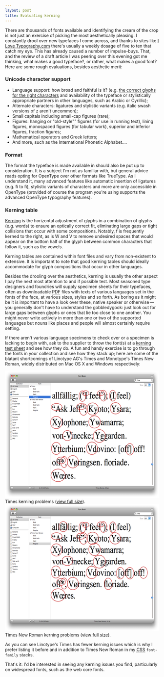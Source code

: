 ```yaml
---
layout: post
title: Evaluating kerning
---
```

There are thousands of fonts available and identifying the cream of the crop is not just an exercise of picking the most aesthetically pleasing. I constantly drool over new typefaces I come across, and thanks to sites like [I Love Typography.com](http://ilovetypography.com "I Love Typography; iLT") there's usually a weekly dosage of five to ten that catch my eye. This has already caused a number of impulse-buys. That, and the review of a draft article I was peering over this evening got me thinking, what makes a good typeface?, or rather, what makes a good font? Here are some rough evaluations, besides aesthetic merit:

### Unicode character support
* Language support: how broad and faithful is it? (e.g. [the correct glyphs for the right characters](http://kitblog.com/2008/10/romanian_diacritic_marks.html "Romanian diacritic marks: how did we end up looking half-illiterate?") and availability of the typeface or stylistically appropriate partners in other languages, such as Arabic or Cyrillic);
* Alternate characters: ligatures and stylistic variants (e.g. italic swash versions of z aren't uncommon);
* Small capitals including small-cap figures (rare);
* Figures: hanging or "old-style"" figures (for use in running text), lining figures, monospaced figures (for tabular work), superior and inferior figures, fraction figures;
* Mathematical operators and Greek letters;
* And more, such as the International Phonetic Alphabet&hellip;.

### Format
The format the typeface is made available in should also be put up to consideration. It is a subject I'm not as familiar with, but general advice reads opting for OpenType over other formats like TrueType. As I understand it, many advanced features like automatic insertion of ligatures (e.g. fi to &#64257;), stylistic variants of characters and more are only accessible in OpenType (provided of course the program you're using supports the advanced OpenType typography features).

### Kerning table
<p class="note"><a href="http://typophile.com/wiki/kerning" title="Typophile Wiki: Kerning">Kerning</a> is the horizontal adjustment of glyphs in a combination of glyphs (e.g. words) to ensure an optically correct fit, eliminating large gaps or tight collisions that occur with some compositions. Notably, f is frequently kerned to the right, as is W and V to remove undesired spaces that would appear on the bottom half of the glyph between common characters that follow it, such as the vowels.</p>

Kerning tables are contained within font files and vary from non-existent to extensive. It is important to note that good kerning tables should ideally accommodate for glyph compositions that occur in other languages.

Besides the drooling over the aesthetics, kerning is usually the other aspect I pay the next most attention to and if possible test. Most seasoned type designers and foundries will supply specimen sheets for their typefaces, often as downloadable <acronym title="Portable Document Format">PDF</acronym> files with texts of various languages set in the fonts of the face, at various sizes, styles and so forth. As boring as it might be it is important to have a look over these, native speaker or otherwise&thinsp;&mdash;&thinsp;you generally don't have to understand the gobbledygook: just look out for large gaps between glyphs or ones that lie too close to one another. You might never write actively in more than one or two of the supported languages but nouns like places and people will almost certainly require setting.

If there aren't various language specimens to check over or a specimen is lacking to begin with, ask to the supplier to throw the font(s) at a [kerning test sheet](http://www.as8.it/type/basic_kerning_text.html "Kerning and sidebearing test sheet") and see how they do. A fun and handy exercise is to go through the fonts in your collection and see how they stack up; here are some of the blatant shortcomings of Linotype AG's Times and Monotype's Times New Roman, widely distributed on Mac <abbr>OS X</abbr> and Windows respectively:

<img src="/files/images/times_kerning_problems_outlined-thumb.png" alt="Times kerning problems outlined." title="Times kerning problems outlined." width="624" height="415"/>
<span class="caption">Times kerning problems (<a href="/files/images/times_kerning_problems_outlined.png" title="Times kerning problems outlined.">view full size</a>).</span>

<img src="/files/images/times-new-roman_kerning_problems_outlined-thumb.png" alt="Times New Roman kerning problems outlined." title="Times New Roman kerning problems outlined." width="624" height="415"/>
<span class="caption">Times New Roman kerning problems (<a href="/files/images/times-new-roman_kerning_problems_outlined.png" title="Times New Roman kerning problems outlined.">view full size</a>).</span>

As you can see Linotype's Times has fewer kerning issues which is why I prefer listing it before and in addition to Times New Roman in my <acronym title="Cascading Style Sheets">CSS</acronym> <code><span class="property">font-family</span></code> stacks.

That's it: I'd be interested in seeing any kerning issues you find, particularly on widespread fonts, such as the web core fonts.